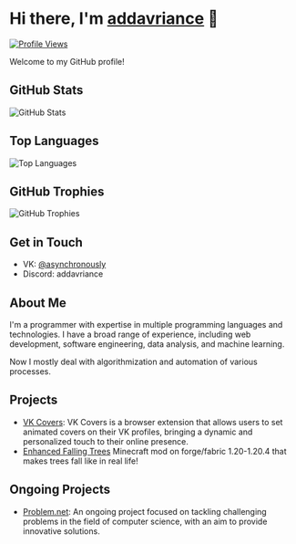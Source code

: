 # Hi there, I'm [addavriance](https://github.com/addavriance) 👋
[![Profile Views](https://komarev.com/ghpvc/?username=addavriance)](https://github.com/addavriance)

Welcome to my GitHub profile!

## GitHub Stats
![GitHub Stats](https://github-readme-stats.vercel.app/api?username=addavriance&show_icons=true&count_private=true&hide=stars&theme=dark)

## Top Languages
![Top Languages](https://github-readme-stats.vercel.app/api/top-langs/?username=addavriance&layout=compact&theme=dark)

## GitHub Trophies
![GitHub Trophies](https://github-profile-trophy.vercel.app/?username=addavriance&theme=nord&column=7)

## Get in Touch
- VK: [@asynchronously](https://vk.com/asynchronously)
- Discord: addavriance

## About Me
I'm a programmer with expertise in multiple programming languages and technologies. I have a broad range of experience, including web development, software engineering, data analysis, and machine learning.

Now I mostly deal with algorithmization and automation of various processes.

## Projects
- [VK Covers](https://github.com/addavriance/VKex): VK Covers is a browser extension that allows users to set animated covers on their VK profiles, bringing a dynamic and personalized touch to their online presence.
- [Enhanced Falling Trees](https://github.com/addavriance/EnhancedFallingTrees) Minecraft mod on forge/fabric 1.20-1.20.4 that makes trees fall like in real life!

## Ongoing Projects
- [Problem.net](https://t.me/problemdotnet_bot): An ongoing project focused on tackling challenging problems in the field of computer science, with an aim to provide innovative solutions.
